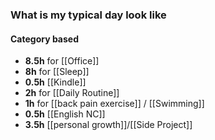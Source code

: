 ### What is my typical day look like
#### Category based
- **8.5h** for [[Office]]
- **8h** for [[Sleep]]
- **0.5h** [[Kindle]]
- **2h** for [[Daily Routine]]
- **1h** for [[back pain exercise]] / [[Swimming]]
- **0.5h** [[English NC]]
- **3.5h** [[personal growth]]/[[Side Project]]

